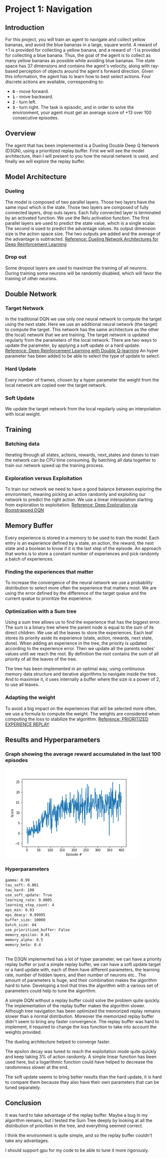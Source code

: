 # Project 1: Navigation
## Introduction
For this project, you will train an agent to navigate and collect yellow bananas, and avoid the blue bananas in a large, square world.
A reward of +1 is provided for collecting a yellow banana, and a reward of -1 is provided for collecting a blue banana.  Thus, the goal of the agent is to collect as many yellow bananas as possible while avoiding blue bananas.
The state space has 37 dimensions and contains the agent's velocity, along with ray-based perception of objects around the agent's forward direction.  Given this information, the agent has to learn how to best select actions.  Four discrete actions are available, corresponding to:
- **`0`** - move forward.
- **`1`** - move backward.
- **`2`** - turn left.
- **`3`** - turn right.
The task is episodic, and in order to solve the environment, your agent must get an average score of +13 over 100 consecutive episodes.
## Overview
The agent that has been implemented is a Dueling Double Deep Q Network (D3QN), using a prioritized replay buffer.
First we will see the model architecture, then I will present to you how the neural network is used, and finally we will explore the replay buffer.
## Model Architecture
### Dueling
The model is composed of two parallel layers. Those two layers have the same input which is the state. Those two layers are composed of fully connected layers, drop outs layers. Each fully connected layer is terminated by an activated function. We use the Relu activation function.
The first parallel layers are used to predict the state value, which is a single scalar. The second is used to predict the advantage values. Its output dimension size is the action space size. The two outputs are added and the average of the advantage is subtracted.
[Reference: Dueling Network Architectures for Deep Reinforcement Learning](https://arxiv.org/pdf/1511.06581.pdf)
### Drop out
Some dropout layers are used to maximize the training of all neurons. During training some neurons will be randomly disabled, which will favor the training of other neurons.
## Double Network
### Target Network
In the traditional DQN we use only one neural network to compute the target using the next state. Here we use an additional neural network (the target) to compute the target. This network has the same architecture as the other (the local) network that we are training. The target network is updated regularly from the parameters of the local network. There are two ways to update the parameter, by applying a soft update or a hard update.
[Reference: Deep Reinforcement Learning with Double Q-learning](https://arxiv.org/pdf/1509.06461.pdf)
An hyper parameter has been added to be able to select the type of update to select.
### Hard Update
Every number of frames, chosen by a hyper parameter the weight from the local network are copied over the target network.
### Soft Update
We update the target network from the local regularly using an interpolation with local weight.
## Training
### Batching data
Iterating through all states, actions, rewards, next_states and dones to train the network can be CPU time consuming. By batching all data together to train our network speed up the training process.
### Exploration versus Exploitation
To train our network we need to have a good balance between exploring the environment, meaning picking an action randomly and exploiting our network to predict the right action.
We use a linear interpolation starting from exploration to exploitation.
[Reference: Deep Exploration via Bootstrapped DQN](https://papers.nips.cc/paper/2016/file/8d8818c8e140c64c743113f563cf750f-Paper.pdf)
## Memory Buffer
Every experience is stored in a memory to be used to train the model. Each entry is an experience defined by a state, an action, the reward, the next state and a boolean to know if it is the last step of the episode.
An approach that works is to store a constant number of experiences and pick randomly a batch of experiences.
### Finding the experiences that matter
To increase the convergence of the neural network we use a probability distribution to select more often the experience that matters most. We are using the error defined by the difference of the target qvalue and the current qvalue to prioritize the experience.
### Optimization with a Sum tree
Using a sum tree allows us to find the experience that has the biggest error. The sum is a binary tree where the parent node is equal to the sum of its direct children.
We use all the leaves to store the experiences. Each leaf stores its priority aside its experience (state, action, rewards, next state, done). When adding an experience in the tree, the priority is updated according to the experience error. Then we update all the parents nodes' values until we reach the root. By definition the root contains the sum of all priority of all the leaves of the tree.
 
 
The tree has been implemented in an optimal way, using continuous memory data structure and iterative algorithms to navigate inside the tree. And to maximise it, it uses internally a buffer where the size is a power of 2, to use all leaves.
 
### Adapting the weight
To avoid a big impact on the experiences that will be selected more often, we use a formula to compute the weight. The weights are considered when computing the loss to stabilize the algorithm.
 [Reference: PRIORITIZED EXPERIENCE REPLAY ](https://arxiv.org/pdf/1511.05952.pdf)
 
## Results and Hyperparameters
 
### Graph showing the average reward accumulated in the last 100 episodes
 
![alt text](https://github.com/Vinssou/Banana/blob/master/score.png)
 
### Hyperparameters
```
gamma: 0.99
tau_soft: 0.001
tau_hard: 100
use_soft_update: True
learning_rate: 0.0005
learning_step_count: 4
eps_min: 0.03
eps_deacy: 0.99995
buffer_size: 10000
batch_size: 64
use_prioritized_buffer: False
memory_epsilon: 0.01
memory_alpha: 0.5
memory_beta: 0.4
 
```
The D3QN implemented has a lot of hyper parameter, we can have a priority replay buffer or just a simple replay buffer, we can have a soft update target or a hard update with, each of them have different parameters, the learning rate, number of hidden layers, and their number of neurons etc.. The amount of parameters is huge, and their combination makes the algorithm hard to tune.
Developing a tool that tries the algorithm with a various set of parameters could help to tune the algorithm.
 
A simple DQN without a replay buffer could solve the problem quite quickly. The implementation of the replay buffer makes the algorithm slower. Although tree navigation has been optimized the memorized replay remains slower than a normal distribution. Moreover the memorized replay buffer didn't seem to bring any faster convergence. The replay buffer was hard to implement, it required to change the loss function to take into account the weights provided.
 
The dueling architecture helped to converge faster.
 
The epsilon decay was tuned to reach the exploitation mode quite quickly and keep taking 3% of action randomly. A simple linear function has been used here, but a logarithmic function could have helped to decrease the randomness slower at the end.
 
The soft update seems to bring better results than the hard update, it is hard to compare them because they also have their own parameters that can be tuned separately.
 
 
## Conclusion
 
It was hard to take advantage of the replay buffer. Maybe a bug in my algorithm remains, but I tested the Sum Tree deeply by looking at all the distribution of priorities in the tree, and everything seemed correct.
 
I think the environment is quite simple, and so the replay buffer couldn't take any advantages.
 
I should support gpu for my code to be able to tune it more rigorously. 
 
 
 
 
 
 

